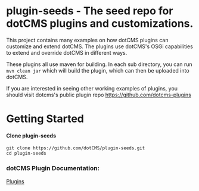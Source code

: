 # plugin-seeds - The seed repo for dotCMS plugins and customizations.

This project contains many examples on how dotCMS plugins can customize and extend dotCMS. The plugins use dotCMS's OSGi capabilities to extend and override dotCMS in different ways.

These plugins all use maven for building.  In each sub directory, you can run
`mvn clean jar` which will build the plugin, which can then be uploaded into dotCMS.

If you are interested in seeing other working examples of plugins, you should visit dotcms's public plugin repo https://github.com/dotcms-plugins

# Getting Started

#### Clone plugin-seeds
```
git clone https://github.com/dotCMS/plugin-seeds.git
cd plugin-seeds
```

### dotCMS Plugin Documentation:
[Plugins](https://dotcms.com/docs/latest/plugins)

